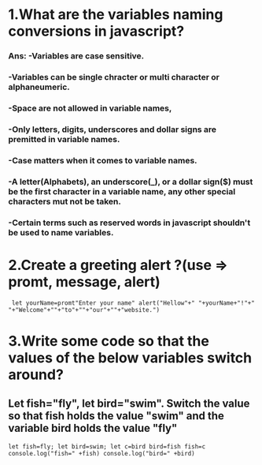 # 1.What are the variables naming conversions in javascript?
### Ans: -Variables are case sensitive.
### -Variables can be single chracter or multi character or alphaneumeric.
### -Space are not allowed in variable names,
### -Only letters, digits, underscores and dollar signs are premitted in variable names.
### -Case matters when it comes to variable names.
### -A letter(Alphabets), an underscore(_), or a dollar sign($) must be the first character in a variable name, any other special characters mut not be taken.
### -Certain terms such as reserved words in javascript shouldn't be used to name variables.

# 2.Create a greeting alert ?(use => promt, message, alert)
` let yourName=promt"Enter your name"
 alert("Hellow"+" "+yourName+"!"+" "+"Welcome"+""+"to"+""+"our"+""+"website.")`

# 3.Write some code so that the values of the below variables switch around?
## Let fish="fly", let bird="swim". Switch the value so that fish holds the value "swim" and the variable bird holds the value "fly"
`let fish=fly;
 let bird=swim;
 let c=bird
 bird=fish
 fish=c
 console.log("fish=" +fish)
 console.log("bird=" +bird)`